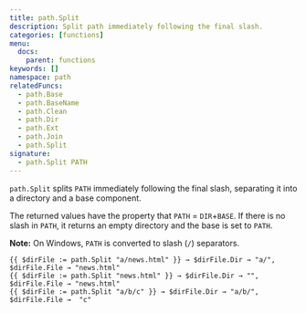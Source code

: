 ```yaml
---
title: path.Split
description: Split path immediately following the final slash.
categories: [functions]
menu:
  docs:
    parent: functions
keywords: []
namespace: path
relatedFuncs:
  - path.Base
  - path.BaseName
  - path.Clean
  - path.Dir
  - path.Ext
  - path.Join
  - path.Split
signature:
  - path.Split PATH
---
```


`path.Split` splits `PATH` immediately following the final slash, separating it into a directory and a base component.

The returned values have the property that `PATH` = `DIR`+`BASE`.
If there is no slash in `PATH`, it returns an empty directory and the base is set to `PATH`.

**Note:** On Windows, `PATH` is converted to slash (`/`) separators.

```go-html-template
{{ $dirFile := path.Split "a/news.html" }} → $dirFile.Dir → "a/", $dirFile.File → "news.html"
{{ $dirFile := path.Split "news.html" }} → $dirFile.Dir → "", $dirFile.File → "news.html"
{{ $dirFile := path.Split "a/b/c" }} → $dirFile.Dir → "a/b/", $dirFile.File →  "c"
```
